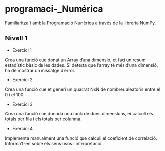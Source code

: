 # programaci-_Numérica


Familiaritza't amb la Programació Numèrica a través de la llibreria NumPy.

## Nivell 1
- Exercici 1

Crea una funció que donat un Array d’una dimensió, et faci un resum estadístic bàsic de les dades. Si detecta que l’array té més d’una dimensió, ha de mostrar un missatge d’error.

- Exercici 2

Crea una funció que et generi un quadrat NxN de nombres aleatoris entre el 0 i el 100.

- Exercici 3

Crea una funció que donada una taula de dues dimensions, et calculi els totals per fila i els totals per columna.

- Exercici 4

Implementa manualment una funció que calculi el coeficient de correlació. Informa’t-en sobre els seus usos i interpretació.
